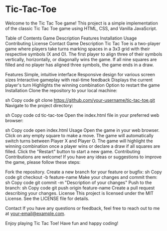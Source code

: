 # Tic-Tac-Toe
Welcome to the Tic Tac Toe game! This project is a simple implementation of the classic Tic Tac Toe game using HTML, CSS, and Vanilla JavaScript.

Table of Contents
Game Description
Features
Installation
Usage
Contributing
License
Contact
Game Description
Tic Tac Toe is a two-player game where players take turns marking spaces in a 3x3 grid with their respective symbols (X and O). The first player to align three of their symbols vertically, horizontally, or diagonally wins the game. If all nine squares are filled and no player has aligned three symbols, the game ends in a draw.

Features
Simple, intuitive interface
Responsive design for various screen sizes
Interactive gameplay with real-time feedback
Displays the current player's turn
Highlights the winning combination
Option to restart the game
Installation
Clone the repository to your local machine:

sh
Copy code
git clone https://github.com/your-username/tic-tac-toe.git
Navigate to the project directory:

sh
Copy code
cd tic-tac-toe
Open the index.html file in your preferred web browser:

sh
Copy code
open index.html
Usage
Open the game in your web browser.
Click on any empty square to make a move.
The game will automatically switch turns between Player X and Player O.
The game will highlight the winning combination once a player wins or declare a draw if all squares are filled.
Click the "Restart" button to start a new game.
Contributing
Contributions are welcome! If you have any ideas or suggestions to improve the game, please follow these steps:

Fork the repository.
Create a new branch for your feature or bugfix:
sh
Copy code
git checkout -b feature-name
Make your changes and commit them:
sh
Copy code
git commit -m "Description of your changes"
Push to the branch:
sh
Copy code
git push origin feature-name
Create a pull request describing your changes.
License
This project is licensed under the MIT License. See the LICENSE file for details.

Contact
If you have any questions or feedback, feel free to reach out to me at your-email@example.com.

Enjoy playing Tic Tac Toe! Have fun and happy coding!
